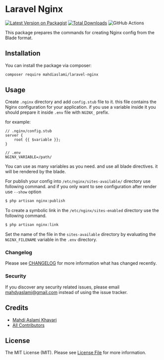 # Laravel Nginx

[![Latest Version on Packagist](https://img.shields.io/packagist/v/mahdiaslami/laravel-nginx.svg)](https://packagist.org/packages/mahdiaslami/laravel-nginx)
[![Total Downloads](https://img.shields.io/packagist/dt/mahdiaslami/laravel-nginx.svg)](https://packagist.org/packages/mahdiaslami/laravel-nginx)
![GitHub Actions](https://github.com/mahdyaslami/laravel-nginx/actions/workflows/main.yml/badge.svg)

This package prepares the commands for creating Nginx config from the Blade format.

## Installation

You can install the package via composer:

```bash
composer require mahdiaslami/laravel-nginx
```

## Usage

Create `.nginx` directory and add `config.stub` file to it. this file contains
the Nginx configuration for your application. if you use a variable inside it
you should prepare it inside `.env` file with `NGINX_` prefix.

for example:

```
// .nginx/config.stub
server {
    root {{ $variable }};
}
```

```
// .env
NGINX_VARIABLE=/path/
```

You can use as many variables as you need. and use all blade directives. it will
be rendered by the blade.

For publish your config into `/etc/nginx/sites-available/` directory use
following command. and if you only want to see configuration after render use
`--show` option

```sh
$ php artisan nginx:publish
```

To create a symbolic link in the `/etc/nginx/sites-enabled` directory use the
following command.

```sh
$ php artisan nginx:link
```

Set the name of the file in the `sites-available` directory by evaluating the
`NGINX_FILENAME` variable in the `.env` directory.

### Changelog

Please see [CHANGELOG](CHANGELOG.md) for more information what has changed recently.

### Security

If you discover any security related issues, please email mahdyaslami@gmail.com
instead of using the issue tracker.

## Credits

-   [Mahdi Aslami Khavari](https://github.com/mahdyaslami)
-   [All Contributors](../../contributors)

## License

The MIT License (MIT). Please see [License File](LICENSE.md) for more information.

